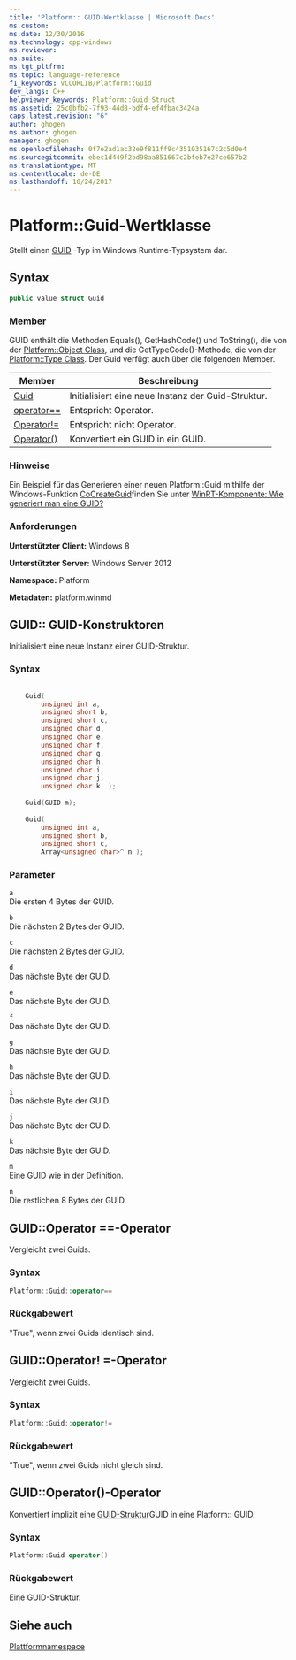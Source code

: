 ```yaml
---
title: 'Platform:: GUID-Wertklasse | Microsoft Docs'
ms.custom: 
ms.date: 12/30/2016
ms.technology: cpp-windows
ms.reviewer: 
ms.suite: 
ms.tgt_pltfrm: 
ms.topic: language-reference
f1_keywords: VCCORLIB/Platform::Guid
dev_langs: C++
helpviewer_keywords: Platform::Guid Struct
ms.assetid: 25c0bfb2-7f93-44d8-bdf4-ef4fbac3424a
caps.latest.revision: "6"
author: ghogen
ms.author: ghogen
manager: ghogen
ms.openlocfilehash: 0f7e2ad1ac32e9f811ff9c4351035167c2c5d0e4
ms.sourcegitcommit: ebec1d449f2bd98aa851667c2bfeb7e27ce657b2
ms.translationtype: MT
ms.contentlocale: de-DE
ms.lasthandoff: 10/24/2017
---
```

# <a name="platformguid-value-class"></a>Platform::Guid-Wertklasse
Stellt einen [GUID](http://msdn.microsoft.com/library/windows/desktop/aa373931\(v=vs.85\).aspx) -Typ im Windows Runtime-Typsystem dar.  
  
## <a name="syntax"></a>Syntax  
  
```cpp  
public value struct Guid  
```  
  
### <a name="members"></a>Member  
 GUID enthält die Methoden Equals(), GetHashCode() und ToString(), die von der [Platform::Object Class](../cppcx/platform-object-class.md), und die GetTypeCode()-Methode, die von der [Platform::Type Class](../cppcx/platform-type-class.md). Der Guid verfügt auch über die folgenden Member.  
  
|Member|Beschreibung|  
|------------|-----------------|  
|[Guid](#ctor)|Initialisiert eine neue Instanz der Guid-Struktur.|  
|[operator==](#operator-equality)|Entspricht Operator.|  
|[Operator!=](#operator-not-equal)|Entspricht nicht Operator.|  
|[Operator()](#operator-call)|Konvertiert ein GUID in ein GUID.|  
  
### <a name="remarks"></a>Hinweise  
 Ein Beispiel für das Generieren einer neuen Platform::Guid mithilfe der Windows-Funktion [CoCreateGuid](http://msdn.microsoft.com/library/windows/desktop/ms688568\(v=vs.85\).aspx)finden Sie unter [WinRT-Komponente: Wie generiert man eine GUID?](http://blogs.msdn.com/b/eternalcoding/archive/2013/03/25/winrt-component-how-to-generate-a-guid.aspx)  
  
### <a name="requirements"></a>Anforderungen  
 **Unterstützter Client:** Windows 8  
  
 **Unterstützter Server:** Windows Server 2012  
  
 **Namespace:** Platform  
  
 **Metadaten:** platform.winmd  

 
## <a name="ctor"></a>GUID:: GUID-Konstruktoren
Initialisiert eine neue Instanz einer GUID-Struktur.  
  
### <a name="syntax"></a>Syntax  
  
```cpp  
  
    Guid(  
        unsigned int a,   
        unsigned short b,   
        unsigned short c,   
        unsigned char d,   
        unsigned char e,   
        unsigned char f,   
        unsigned char g,   
        unsigned char h,   
        unsigned char i,   
        unsigned char j,   
        unsigned char k  );  
  
    Guid(GUID m);  
  
    Guid(  
        unsigned int a,   
        unsigned short b,   
        unsigned short c,   
        Array<unsigned char>^ n );  
```  
  
### <a name="parameters"></a>Parameter  
 `a`  
 Die ersten 4 Bytes der GUID.  
  
 `b`  
 Die nächsten 2 Bytes der GUID.  
  
 `c`  
 Die nächsten 2 Bytes der GUID.  
  
 `d`  
 Das nächste Byte der GUID.  
  
 `e`  
 Das nächste Byte der GUID.  
  
 `f`  
 Das nächste Byte der GUID.  
  
 `g`  
 Das nächste Byte der GUID.  
  
 `h`  
 Das nächste Byte der GUID.  
  
 `i`  
 Das nächste Byte der GUID.  
  
 `j`  
 Das nächste Byte der GUID.  
  
 `k`  
 Das nächste Byte der GUID.  
  
 `m`  
 Eine GUID wie in der Definition.  
  
 `n`  
 Die restlichen 8 Bytes der GUID.  
  

## <a name="operator-equality"></a>GUID::Operator ==-Operator
Vergleicht zwei Guids.  
  
### <a name="syntax"></a>Syntax  
  
```cpp  
Platform::Guid::operator==  
```  
  
### <a name="return-value"></a>Rückgabewert  
 "True", wenn zwei Guids identisch sind.

## <a name="operator-inequality"></a>GUID::Operator! =-Operator
Vergleicht zwei Guids.  
  
### <a name="syntax"></a>Syntax  
  
```cpp  
Platform::Guid::operator!=  
```  
  
### <a name="return-value"></a>Rückgabewert  
 "True", wenn zwei Guids nicht gleich sind.



## <a name="operator-call"></a>GUID::Operator()-Operator
Konvertiert implizit eine [GUID-Struktur](http://msdn.microsoft.com/library/windows/desktop/aa373931\(v=vs.85\).aspx)GUID in eine Platform:: GUID.  
  
### <a name="syntax"></a>Syntax  
  
```cpp  
Platform::Guid operator()  
```  
  
### <a name="return-value"></a>Rückgabewert  
 Eine GUID-Struktur.  
  
  
## <a name="see-also"></a>Siehe auch  
 [Plattformnamespace](../cppcx/platform-namespace-c-cx.md)
